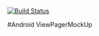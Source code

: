 [![Build Status](https://travis-ci.org/atsushidesuze/android-pagermock.png)](http://travis-ci.org/atsushidesuze/android-pagermock)

#Android ViewPagerMockUp

